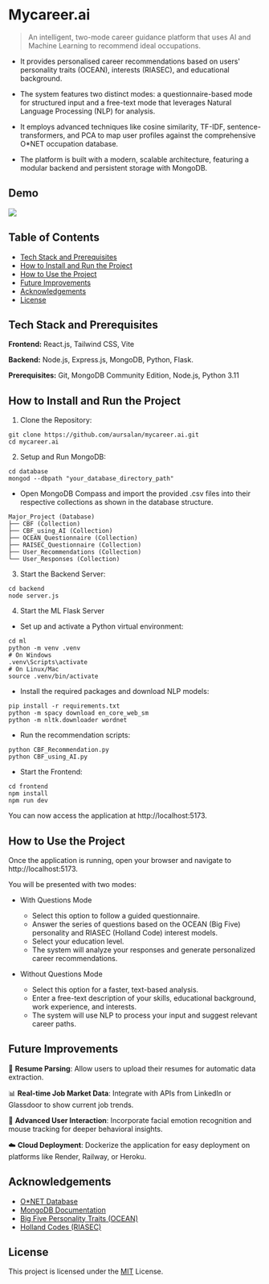 
# Mycareer.ai 

> An intelligent, two-mode career guidance platform that uses AI and Machine Learning to recommend ideal occupations.

- It provides personalised career recommendations based on users' personality traits (OCEAN), interests (RIASEC), and educational background.

- The system features two distinct modes: a questionnaire-based mode for structured input and a free-text mode that leverages Natural Language Processing (NLP) for analysis.

- It employs advanced techniques like cosine similarity, TF-IDF, sentence-transformers, and PCA to map user profiles against the comprehensive O*NET occupation database.

- The platform is built with a modern, scalable architecture, featuring a modular backend and persistent storage with MongoDB.


## Demo

![](/assets/demo.gif)


## Table of Contents

* [Tech Stack and Prerequisites](#tech-stack-and-prerequisites)
* [How to Install and Run the Project](#how-to-install-and-run-the-project)
* [How to Use the Project](#how-to-use-the-project)
* [Future Improvements](#future-improvements)
* [Acknowledgements](#acknowledgements)
* [License](#license)
## Tech Stack and Prerequisites

**Frontend:** React.js, Tailwind CSS, Vite

**Backend:** Node.js, Express.js, MongoDB, Python, Flask.

**Prerequisites:** Git, MongoDB Community Edition, Node.js, Python 3.11



## How to Install and Run the Project

1. Clone the Repository:
```
git clone https://github.com/aursalan/mycareer.ai.git
cd mycareer.ai
```

2. Setup and Run MongoDB:
```
cd database
mongod --dbpath "your_database_directory_path"
```
- Open MongoDB Compass and import the provided .csv files into their respective collections as shown in the database structure.
```
Major_Project (Database)
├── CBF (Collection)
├── CBF_using_AI (Collection)
├── OCEAN_Questionnaire (Collection)
├── RAISEC_Questionnaire (Collection)
├── User_Recommendations (Collection)
└── User_Responses (Collection)

```

3. Start the Backend Server:
```
cd backend
node server.js
```

4. Start the ML Flask Server
- Set up and activate a Python virtual environment:
```
cd ml
python -m venv .venv
# On Windows
.venv\Scripts\activate
# On Linux/Mac
source .venv/bin/activate
```

- Install the required packages and download NLP models:
```
pip install -r requirements.txt
python -m spacy download en_core_web_sm
python -m nltk.downloader wordnet
```

- Run the recommendation scripts:
```
python CBF_Recommendation.py
python CBF_using_AI.py
```

- Start the Frontend:
```
cd frontend
npm install
npm run dev
```

You can now access the application at http://localhost:5173.

## How to Use the Project

Once the application is running, open your browser and navigate to http://localhost:5173.

You will be presented with two modes:

- With Questions Mode
    - Select this option to follow a guided questionnaire.
    - Answer the series of questions based on the OCEAN (Big Five)  personality and RIASEC (Holland Code) interest models.
    - Select your education level.
    - The system will analyze your responses and generate personalized career recommendations.

- Without Questions Mode
    - Select this option for a faster, text-based analysis.
    - Enter a free-text description of your skills, educational  background, work experience, and interests.
    - The system will use NLP to process your input and suggest relevant career paths.
##  Future Improvements

📄 **Resume Parsing**: Allow users to upload their resumes for automatic data extraction.

📊 **Real-time Job Market Data**: Integrate with APIs from LinkedIn or Glassdoor to show current job trends.

🧠 **Advanced User Interaction**: Incorporate facial emotion recognition and mouse tracking for deeper behavioral insights.

☁️ **Cloud Deployment**: Dockerize the application for easy deployment on platforms like Render, Railway, or Heroku.
## Acknowledgements

 - [O*NET Database](https://www.google.com/url?sa=t&source=web&rct=j&opi=89978449&url=https://www.onetcenter.org/database.html&ved=2ahUKEwjqkPDf8sOPAxU_xjgGHVJJAVkQFnoECBsQAQ&usg=AOvVaw1eY0-Pbasvzk_KaZWy7XF4)
 - [MongoDB Documentation](https://www.mongodb.com/docs/)
 - [Big Five Personality Traits (OCEAN)](https://en.wikipedia.org/wiki/Big_Five_personality_traits)
 - [Holland Codes (RIASEC)](https://en.wikipedia.org/wiki/Holland_Codes)

## License
This project is licensed under the [MIT](LICENSE) License.
